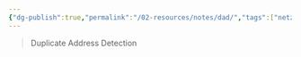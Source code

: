 ```yaml
---
{"dg-publish":true,"permalink":"/02-resources/notes/dad/","tags":["netzwerk/ip/ipv6","netzwerk/protocol"],"noteIcon":"","updated":"2025-07-12T13:31:41.000+02:00"}
---
```


>Duplicate Address Detection